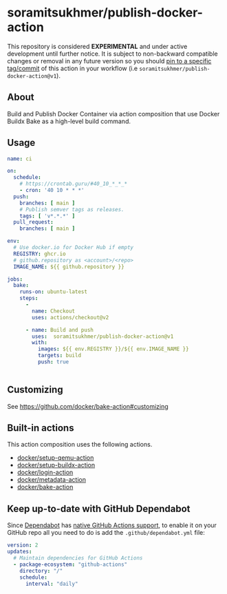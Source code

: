 # soramitsukhmer/publish-docker-action

This repository is considered **EXPERIMENTAL** and under active development until further notice. It is subject to non-backward compatible changes or removal in any future version so you should [pin to a specific tag/commit](https://docs.github.com/en/actions/creating-actions/about-actions#using-tags-for-release-management) of this action in your workflow (i.e `soramitsukhmer/publish-docker-action@v1`).

## About

Build and Publish Docker Container via action composition that use Docker Buildx Bake as a high-level build command.

## Usage

```yml
name: ci

on:
  schedule:
    # https://crontab.guru/#40_10_*_*_*
    - cron: '40 10 * * *'
  push:
    branches: [ main ]
    # Publish semver tags as releases.
    tags: [ 'v*.*.*' ]
  pull_request:
    branches: [ main ]

env:
  # Use docker.io for Docker Hub if empty
  REGISTRY: ghcr.io
  # github.repository as <account>/<repo>
  IMAGE_NAME: ${{ github.repository }}

jobs:
  bake:
    runs-on: ubuntu-latest
    steps:
      -
        name: Checkout
        uses: actions/checkout@v2

      - name: Build and push
        uses:  soramitsukhmer/publish-docker-action@v1
        with:
          images: ${{ env.REGISTRY }}/${{ env.IMAGE_NAME }}
          targets: build
          push: true
      
```

## Customizing

See https://github.com/docker/bake-action#customizing

## Built-in actions

This action composition uses the following actions.

- [docker/setup-qemu-action](https://github.com/docker/setup-qemu-action)
- [docker/setup-buildx-action](https://github.com/docker/setup-buildx-action)
- [docker/login-action](https://github.com/docker/login-action)
- [docker/metadata-action](https://github.com/docker/metadata-action)
- [docker/bake-action](https://github.com/docker/bake-action)

## Keep up-to-date with GitHub Dependabot

Since [Dependabot](https://docs.github.com/en/github/administering-a-repository/keeping-your-actions-up-to-date-with-github-dependabot) has [native GitHub Actions support](https://docs.github.com/en/github/administering-a-repository/configuration-options-for-dependency-updates#package-ecosystem), to enable it on your GitHub repo all you need to do is add the `.github/dependabot.yml` file:

```yml
version: 2
updates:
  # Maintain dependencies for GitHub Actions
  - package-ecosystem: "github-actions"
    directory: "/"
    schedule:
      interval: "daily"
```
